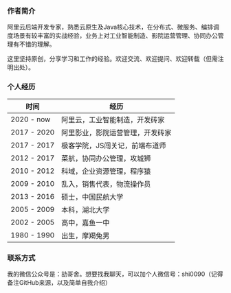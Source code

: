 

### 作者简介

阿里云后端开发专家，熟悉云原生及Java核心技术，在分布式、微服务、编排调度场景有较丰富的实战经验，业务上对工业智能制造、影院运营管理、协同办公管理有不错的理解。

这里坚持原创，分享学习和工作的经验。欢迎交流、欢迎提问、欢迎转载（但需注明出处）。

### 个人经历

|  时间   | 经历  |
|  ----  | ----  |
| 2020 - now	| 阿里云，工业智能制造，开发砖家 |
| 2017 - 2020	| 阿里影业，影院运营管理，开发砖家 |
| 2017 - 2017	| 极客学院，JS闯关记，前端布道师 |
| 2012 - 2017	| 菜航，协同办公管理，攻城狮 |
| 2010 - 2012	| 科域，企业资源管理，程序猿 |
| 2009 - 2010	| 乱入，销售代表，物流操作员 |
| 2013 - 2016	| 硕士，中国民航大学 |
| 2005 - 2009	| 本科，湖北大学 |
| 2002 - 2005	| 高中，嘉鱼一中 |
| 1980 - 1990	| 出生，摩羯兔男 |

### 联系方式

我的微信公众号是：劼哥舍。想要找我聊天，可以加个人微信号：shi0090（记得备注GitHub来源，以及简单自我介绍）
